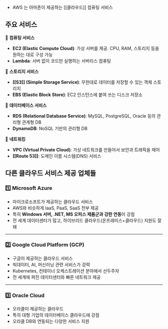 

- AWS 는 아마존이 제공하는 [[클라우드]] 컴퓨팅 서비스

## 주요 서비스

🌟 **컴퓨팅 서비스**

- **EC2 (Elastic Compute Cloud)**: 가상 서버를 제공. CPU, RAM, 스토리지 등을 원하는 대로 구성 가능
- **Lambda**: 서버 없이 코드만 실행하는 서버리스 컴퓨팅

🌟 **스토리지 서비스**

- **[[S3]] (Simple Storage Service)**: 무한대로 데이터를 저장할 수 있는 객체 스토리지
- **EBS (Elastic Block Store)**: EC2 인스턴스에 붙여 쓰는 디스크 저장소
    

🌟 **데이터베이스 서비스**
- **RDS (Relational Database Service)**: MySQL, PostgreSQL, Oracle 등의 관리형 관계형 DB
- **DynamoDB**: NoSQL 기반의 관리형 DB
    

🌟 **네트워킹**
- **VPC (Virtual Private Cloud)**: 가상 네트워크를 만들어서 보안과 트래픽을 제어
- **[[Route 53]]**: 도메인 이름 시스템(DNS) 서비스


## 다른 클라우드 서비스 제공 업체들

### 1️⃣ **Microsoft Azure**

- 마이크로소프트가 제공하는 클라우드 서비스
- AWS와 비슷하게 IaaS, PaaS, SaaS 전부 제공
- 특히 **Windows 서버, .NET, MS 오피스 제품군과 강한 연동**이 강점
- 전 세계 데이터센터가 많고, 하이브리드 클라우드(온프레미스+클라우드) 지원도 잘 돼
    

---

### 2️⃣ **Google Cloud Platform (GCP)**

- 구글이 제공하는 클라우드 서비스
- 빅데이터, AI, 머신러닝 관련 서비스가 강력
- Kubernetes, 컨테이너 오케스트레이션 분야에서 선두주자
- 전 세계에 퍼진 데이터센터와 빠른 네트워크 제공
    

---

### 3️⃣ **Oracle Cloud**

- 오라클이 제공하는 클라우드
- 특히 대형 기업의 데이터베이스 클라우드에 강점
- 오라클 DB와 연동되는 다양한 서비스 지원